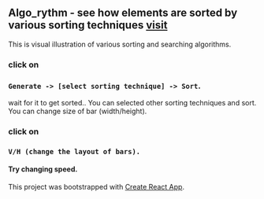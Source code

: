 <h2> Algo_rythm - see how elements are sorted by various sorting techniques  <a href="https://chaitanya360.github.io/Algo_rythm/">visit</a></h2>
This is visual illustration of various sorting and searching algorithms.

### click on

### `Generate -> [select sorting technique] -> Sort`.

wait for it to get sorted..
You can selected other sorting techniques and sort.
You can change size of bar (width/height).

### click on

### `V/H (change the layout of bars).`

#### Try changing speed. <br>








This project was bootstrapped with [Create React App](https://github.com/facebook/create-react-app).
